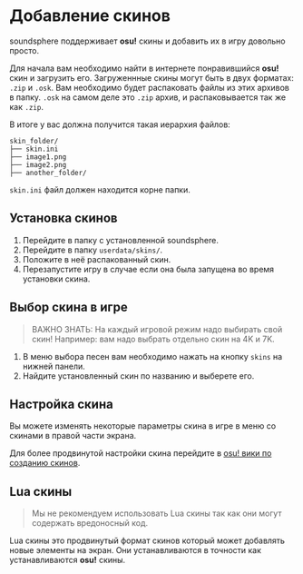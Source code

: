 # Добавление скинов
soundsphere поддерживает **osu!** скины и добавить их в игру довольно просто. 

Для начала вам необходимо найти в интернете понравившийся **osu!** скин и загрузить его. Загруженнные скины могут быть в двух форматах: `.zip` и `.osk`. Вам необходимо будет распаковать файлы из этих архивов в папку. `.osk` на самом деле это `.zip` архив, и распаковывается так же как `.zip`.  

В итоге у вас должна получится такая иерархия файлов:  
```
skin_folder/
├── skin.ini
├── image1.png
├── image2.png
├── another_folder/
```

`skin.ini` файл должен находится корне папки.

## Установка скинов
1. Перейдите в папку с установленной soundsphere.
2. Перейдите в папку `userdata/skins/`.
3. Положите в неё распакованный скин.
4. Перезапустите игру в случае если она была запущена во время установки скина.

## Выбор скина в игре
> ВАЖНО ЗНАТЬ: На каждый игровой режим надо выбирать свой скин! Например: вам надо выбрать отдельно скин на 4K и 7K.
1. В меню выбора песен вам необходимо нажать на кнопку `skins` на нижней панели.
2. Найдите установленный скин по названию и выберете его.

## Настройка скина
Вы можете изменять некоторые параметры скина в игре в меню со скинами в правой части экрана.

Для более продвинутой настройки скина перейдите в [osu! вики по созданию скинов](https://osu.ppy.sh/wiki/ru/Skinning).

## Lua скины
> Мы не рекомендуем использовать Lua скины так как они могут содержать вредоносный код.  

Lua скины это продвинутый формат скинов который может добавлять новые элементы на экран. Они устанавливаются в точности как устанавливаются **osu!** скины.  
